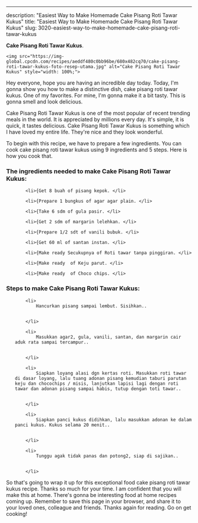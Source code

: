 ---
description: "Easiest Way to Make Homemade Cake Pisang Roti Tawar Kukus"
title: "Easiest Way to Make Homemade Cake Pisang Roti Tawar Kukus"
slug: 3020-easiest-way-to-make-homemade-cake-pisang-roti-tawar-kukus

<p>
	<strong>Cake Pisang Roti Tawar Kukus</strong>. 
	
</p>
<p>
	
	<img src="https://img-global.cpcdn.com/recipes/aeddf480c0bb96be/680x482cq70/cake-pisang-roti-tawar-kukus-foto-resep-utama.jpg" alt="Cake Pisang Roti Tawar Kukus" style="width: 100%;">
	
	
</p>
<p>
	Hey everyone, hope you are having an incredible day today. Today, I'm gonna show you how to make a distinctive dish, cake pisang roti tawar kukus. One of my favorites. For mine, I'm gonna make it a bit tasty. This is gonna smell and look delicious.
</p>
	
<p>
	
</p>
<p>
	Cake Pisang Roti Tawar Kukus is one of the most popular of recent trending meals in the world. It is appreciated by millions every day. It's simple, it is quick, it tastes delicious. Cake Pisang Roti Tawar Kukus is something which I have loved my entire life. They're nice and they look wonderful.
</p>

<p>
To begin with this recipe, we have to prepare a few ingredients. You can cook cake pisang roti tawar kukus using 9 ingredients and 5 steps. Here is how you cook that.
</p>

<h3>The ingredients needed to make Cake Pisang Roti Tawar Kukus:</h3>

<ol>
	
		<li>{Get 8 buah of pisang kepok. </li>
	
		<li>{Prepare 1 bungkus of agar agar plain. </li>
	
		<li>{Take 6 sdm of gula pasir. </li>
	
		<li>{Get 2 sdm of margarin lelehkan. </li>
	
		<li>{Prepare 1/2 sdt of vanili bubuk. </li>
	
		<li>{Get 60 ml of santan instan. </li>
	
		<li>{Make ready Secukupnya of Roti tawar tanpa pinggiran. </li>
	
		<li>{Make ready  of Keju parut. </li>
	
		<li>{Make ready  of Choco chips. </li>
	
</ol>
<p>
	
</p>

<h3>Steps to make Cake Pisang Roti Tawar Kukus:</h3>

<ol>
	
		<li>
			Hancurkan pisang sampai lembut. Sisihkan..
			
			
		</li>
	
		<li>
			Masukkan agar2, gula, vanili, santan, dan margarin cair aduk rata sampai tercampur..
			
			
		</li>
	
		<li>
			Siapkan loyang alasi dgn kertas roti. Masukkan roti tawar di dasar loyang, lalu tuang adonan pisang kemudian taburi parutan keju dan chocochips / misis, lanjutkan lapisi lagi dengan roti tawar dan adonan pisang sampai habis, tutup dengan toti tawar..
			
			
		</li>
	
		<li>
			Siapkan panci kukus didihkan, lalu masukkan adonan ke dalam panci kukus. Kukus selama 20 menit..
			
			
		</li>
	
		<li>
			Tunggu agak tidak panas dan potong2, siap di sajikan..
			
			
		</li>
	
</ol>

<p>
	
</p>

<p>
	So that's going to wrap it up for this exceptional food cake pisang roti tawar kukus recipe. Thanks so much for your time. I am confident that you will make this at home. There's gonna be interesting food at home recipes coming up. Remember to save this page in your browser, and share it to your loved ones, colleague and friends. Thanks again for reading. Go on get cooking!
</p>
